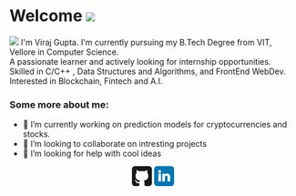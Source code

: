 # Welcome <img src="https://media.giphy.com/media/hVa6t0WpoDOk7Pxb7l/giphy.gif" width="50">
![](https://komarev.com/ghpvc/?username=Viraj24Gupta&color=47ccb3) 
I'm Viraj Gupta. I'm currently pursuing my B.Tech Degree from VIT, Vellore in Computer Science. <BR/>A passionate learner and actively looking for internship opportunities.
<BR/>Skilled in C/C++ , Data Structures and Algorithms, and FrontEnd WebDev.
Interested in Blockchain, Fintech and A.I.
### Some more about me:

- 🔭 I’m currently working on prediction models for cryptocurrencies and stocks.
- 👯 I’m looking to collaborate on intresting projects
- 🤔 I’m looking for help with cool ideas
<p align = "center">
<a href =https://github.com/Viraj24Gupta target='blank'> <img src=https://github.com/edent/SuperTinyIcons/blob/master/images/svg/github.svg height='35' weight='35'/></a>
<a href = https://www.linkedin.com/in/viraj-gupta/ target='blank'> <img src=https://github.com/edent/SuperTinyIcons/blob/master/images/svg/linkedin.svg height='35' weight='35'/></a>
